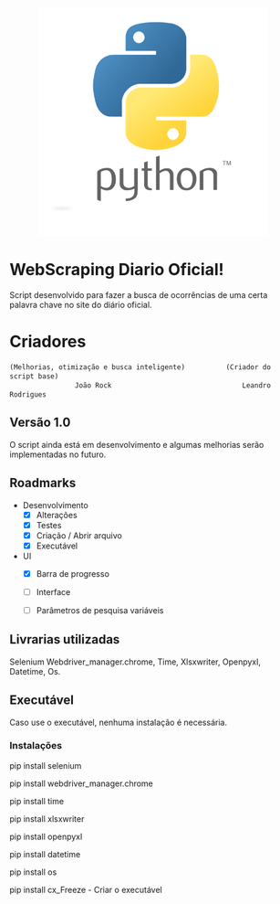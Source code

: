 <p align="center"><a href="#"><img src="python.png" width="400"></a></p>

# WebScraping Diario Oficial!
  Script desenvolvido para fazer a busca de ocorrências de uma certa palavra chave no site do diário oficial.


# Criadores
	(Melhorias, otimização e busca inteligente)          (Criador do script base)
                    João Rock                                Leandro Rodrigues

## Versão 1.0

O script ainda está em desenvolvimento e algumas melhorias serão implementadas no futuro.

## Roadmarks

 - Desenvolvimento
    - [x] Alterações
    - [x] Testes
    - [x] Criação / Abrir arquivo
    - [x] Executável
  - UI 
    - [x] Barra de progresso
	- [ ] Interface
	- [ ] Parâmetros de pesquisa variáveis
 

## Livrarias utilizadas

Selenium Webdriver_manager.chrome,  Time,  Xlsxwriter,  Openpyxl,  Datetime,  Os.

## Executável

Caso use o executável, nenhuma instalação é necessária.

### Instalações

pip install selenium

pip install webdriver_manager.chrome

pip install time

pip install xlsxwriter

pip install openpyxl

pip install datetime

pip install os

pip install cx_Freeze - Criar o executável